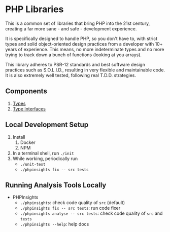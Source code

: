 # PHP Libraries

This is a common set of libraries that bring PHP into the 21st century, creating a far more sane - and safe - development experience.

It is specifically designed to handle PHP, so you don't have to, with strict types and solid object-oriented design practices from a developer with 10+ years of experience. This means, no more indeterminate types and no more trying to track down a bunch of functions (looking at you arrays).

This library adheres to PSR-12 standards and best software design practices such as S.O.L.I.D., resulting in very flexible and maintainable code. It is also extremely well tested, following real T.D.D. strategies.

## Components

1. [Types](./src/Type)
2. [Type Interfaces](./src/TypeInterface)

## Local Development Setup
1. Install
   1. Docker
   2. NPM
2. In a terminal shell, run `./init`
3. While working, periodically run
    * `./unit-test` 
    * `./phpinsights fix -- src tests`

## Running Analysis Tools Locally
* PHPInsights
  * `./phpinsights`: check code quality of `src` (default)
  * `./phpinsights fix -- src tests`: run code fixer
  * `./phpinsights analyse -- src tests`: check code quality of `src` and `tests`
  * `./phpinsights --help`: help docs